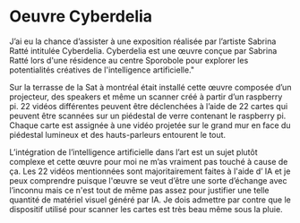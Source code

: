 <h1>Oeuvre Cyberdelia </h1>

J’ai eu la chance d’assister à une exposition réalisée par l’artiste Sabrina Ratté intitulée Cyberdelia. Cyberdelia est une œuvre conçue par Sabrina Ratté lors d'une résidence au centre Sporobole pour explorer les potentialités créatives de l'intelligence artificielle."

Sur la terrasse de la Sat à montréal était installé cette œuvre composée d’un projecteur, des speakers et même un scanner créé à partir d’un raspberry pi. 22 vidéos différentes peuvent être déclenchées à l’aide de 22 cartes qui peuvent être scannées sur un piédestal de verre contenant le raspberry pi. Chaque carte est assignée à une vidéo projetée sur le grand mur en face du piédestal lumineux et des hauts-parleurs entourent le tout.

L’intégration de l’intelligence artificielle dans l’art est un sujet plutôt complexe et cette œuvre pour moi ne m’as vraiment pas touché à cause de ça. Les 22 vidéos mentionnées sont majoritairement faites à l'aide d’ IA et je peux comprendre puisque l'œuvre se veut d’être une sorte d’échange avec l’inconnu mais ce n'est tout de même pas assez pour justifier une telle quantité de matériel visuel généré par IA. Je dois admettre par contre que le dispositif utilisé pour scanner les cartes est très beau même sous la pluie.
